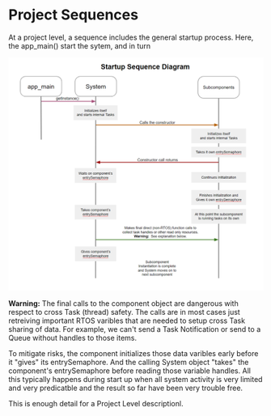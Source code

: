 # Project Sequences
At a project level, a sequence includes the general startup process.  Here, the app_main() start the sytem, and in turn


![system_starup_sequence](./images/project_startup_sequence.png)

**Warning:** The final calls to the component object are dangerous with respect to cross Task (thread) safety. The calls are in most cases just retreiving important RTOS varibles that are needed to setup cross Task sharing of data.   For example, we can't send a Task Notification or send to a Queue without handles to those items.

To mitigate risks, the component initializes those data varibles early before it "gives" its entrySemaphore.   And the calling System object "takes" the component's entrySemaphore before reading those variable handles.   All this typically happens during start up when all system activity is very limited and very predicatble and the result so far have been very trouble free.

This is enough detail for a Project Level descriptionl.